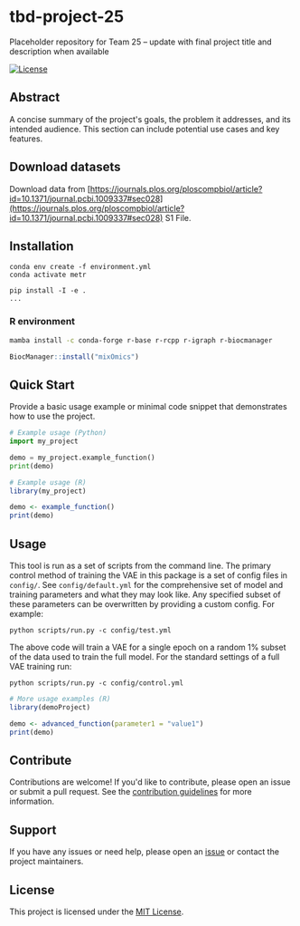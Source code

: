 # tbd-project-25

Placeholder repository for Team 25 – update with final project title and description when available

[![License](https://img.shields.io/badge/license-MIT-blue.svg)](LICENSE)

## Abstract

A concise summary of the project's goals, the problem it addresses, and its intended audience. This section can include potential use cases and key features.

## Download datasets
Download data from [https://journals.plos.org/ploscompbiol/article?id=10.1371/journal.pcbi.1009337#sec028](https://journals.plos.org/ploscompbiol/article?id=10.1371/journal.pcbi.1009337#sec028) S1 File.

## Installation

```
conda env create -f environment.yml
conda activate metr

pip install -I -e .
...
```

### R environment
```bash
mamba install -c conda-forge r-base r-rcpp r-igraph r-biocmanager
```

```R
BiocManager::install("mixOmics")
```

## Quick Start

Provide a basic usage example or minimal code snippet that demonstrates how to use the project.

```python
# Example usage (Python)
import my_project

demo = my_project.example_function()
print(demo)
```
```r
# Example usage (R)
library(my_project)

demo <- example_function()
print(demo)
```

## Usage

This tool is run as a set of scripts from the command line. The primary control method of training the VAE in this package is a set of config files in `config/`. See `config/default.yml` for the comprehensive set of model and training parameters and what they may look like. Any specified subset of these parameters can be overwritten by providing a custom config. For example:

```
python scripts/run.py -c config/test.yml
```
The above code will train a VAE for a single epoch on a random 1% subset of the data used to train the full model. For the standard settings of a full VAE training run:
```
python scripts/run.py -c config/control.yml
```
```r
# More usage examples (R)
library(demoProject)

demo <- advanced_function(parameter1 = "value1")
print(demo)
```

## Contribute

Contributions are welcome! If you'd like to contribute, please open an issue or submit a pull request. See the [contribution guidelines](CONTRIBUTING.md) for more information.

## Support

If you have any issues or need help, please open an [issue](https://github.com/hackbio-ca/demo-project/issues) or contact the project maintainers.

## License

This project is licensed under the [MIT License](LICENSE).
